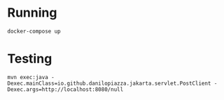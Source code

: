 # Running

    docker-compose up

# Testing

    mvn exec:java -Dexec.mainClass=io.github.danilopiazza.jakarta.servlet.PostClient -Dexec.args=http://localhost:8080/null
